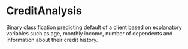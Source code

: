 # CreditAnalysis
Binary classification predicting default of a client based on explanatory variables such as age, monthly income, number of dependents and information about their credit history.
